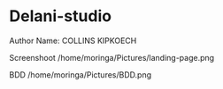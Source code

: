 # Delani-studio

Author
Name:  COLLINS KIPKOECH

Screenshoot
/home/moringa/Pictures/landing-page.png

BDD
/home/moringa/Pictures/BDD.png

